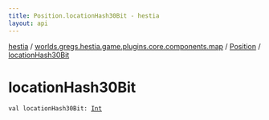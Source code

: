 ```yaml
---
title: Position.locationHash30Bit - hestia
layout: api
---
```


<div class='api-docs-breadcrumbs'><a href="../../index.html">hestia</a> / <a href="../index.html">worlds.gregs.hestia.game.plugins.core.components.map</a> / <a href="index.html">Position</a> / <a href="./location-hash30-bit.html">locationHash30Bit</a></div>

# locationHash30Bit

<div class="signature"><code><span class="keyword">val </span><span class="identifier">locationHash30Bit</span><span class="symbol">: </span><a href="https://kotlinlang.org/api/latest/jvm/stdlib/kotlin/-int/index.html"><span class="identifier">Int</span></a></code></div>
